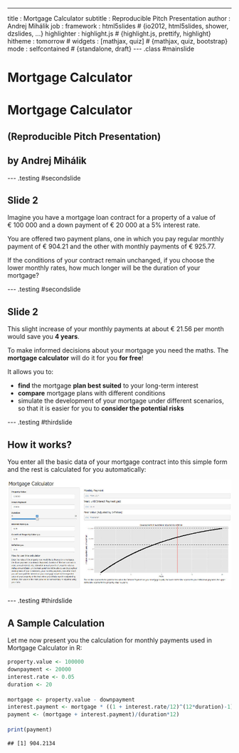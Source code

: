 ---
title       : Mortgage Calculator
subtitle    : Reproducible Pitch Presentation 
author      : Andrej Mihálik
job         : 
framework   : html5slides       # {io2012, html5slides, shower, dzslides, ...}
highlighter : highlight.js  # {highlight.js, prettify, highlight}
hitheme     : tomorrow      # 
widgets     : [mathjax, quiz]            # {mathjax, quiz, bootstrap}
mode        : selfcontained # {standalone, draft}
--- .class #mainslide

# Mortgage Calculator

# Mortgage Calculator
## (Reproducible Pitch Presentation)

## by Andrej Mihálik

--- .testing #secondslide

## Slide 2

Imagine you have a mortgage loan contract for a property of a value of $€ \ 100\ 000$ and a down payment of $€\ 20\ 000$ at a $5\%$ interest rate.

You are offered two payment plans, one in which you pay regular monthly payment of $€\ 904.21$ and the other with monthly payments of $€\ 925.77$.
 
If the conditions of your contract remain unchanged, if you choose the lower monthly rates, how much longer will be the duration of your mortgage?

--- .testing #secondslide

## Slide 2

This slight increase of your monthly payments at about $€\ 21.56$ per month would save you **4 years**.

To make informed decisions about your mortgage you need the maths. The **mortgage calculator** will do it for you **for free**!

It allows you to:

- **find** the mortgage **plan best suited** to your long-term interest
- **compare** mortgage plans with different conditions
- simulate the development of your mortgage under different scenarios, so that it is easier for you to **consider the potential risks**

--- .testing #thirdslide

## How it works?

You enter all the basic data of your mortgage contract into this simple form and the rest is calculated for you automatically:

![](example.jpg)

--- .testing #thirdslide

## A Sample Calculation

Let me now present you the calculation for monthly payments used in Mortgage Calculator in R:


```r
property.value <- 100000
downpayment <- 20000
interest.rate <- 0.05
duration <- 20

mortgage <- property.value - downpayment  
interest.payment <- mortgage * ((1 + interest.rate/12)^(12*duration)-1)
payment <- (mortgage + interest.payment)/(duration*12)

print(payment)
```

```
## [1] 904.2134
```

